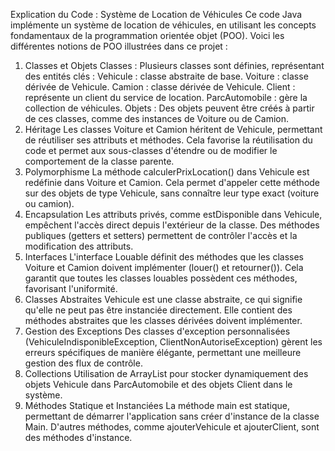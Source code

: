 Explication du Code : Système de Location de Véhicules
Ce code Java implémente un système de location de véhicules, en utilisant les concepts fondamentaux de la programmation orientée objet (POO). Voici les différentes notions de POO illustrées dans ce projet :

1. Classes et Objets
Classes : Plusieurs classes sont définies, représentant des entités clés :
Vehicule : classe abstraite de base.
Voiture : classe dérivée de Vehicule.
Camion : classe dérivée de Vehicule.
Client : représente un client du service de location.
ParcAutomobile : gère la collection de véhicules.
Objets : Des objets peuvent être créés à partir de ces classes, comme des instances de Voiture ou de Camion.
2. Héritage
Les classes Voiture et Camion héritent de Vehicule, permettant de réutiliser ses attributs et méthodes.
Cela favorise la réutilisation du code et permet aux sous-classes d'étendre ou de modifier le comportement de la classe parente.
3. Polymorphisme
La méthode calculerPrixLocation() dans Vehicule est redéfinie dans Voiture et Camion. Cela permet d'appeler cette méthode sur des objets de type Vehicule, sans connaître leur type exact (voiture ou camion).
4. Encapsulation
Les attributs privés, comme estDisponible dans Vehicule, empêchent l'accès direct depuis l'extérieur de la classe.
Des méthodes publiques (getters et setters) permettent de contrôler l'accès et la modification des attributs.
5. Interfaces
L'interface Louable définit des méthodes que les classes Voiture et Camion doivent implémenter (louer() et retourner()).
Cela garantit que toutes les classes louables possèdent ces méthodes, favorisant l'uniformité.
6. Classes Abstraites
Vehicule est une classe abstraite, ce qui signifie qu'elle ne peut pas être instanciée directement. Elle contient des méthodes abstraites que les classes dérivées doivent implémenter.
7. Gestion des Exceptions
Des classes d'exception personnalisées (VehiculeIndisponibleException, ClientNonAutoriseException) gèrent les erreurs spécifiques de manière élégante, permettant une meilleure gestion des flux de contrôle.
8. Collections
Utilisation de ArrayList pour stocker dynamiquement des objets Vehicule dans ParcAutomobile et des objets Client dans le système.
9. Méthodes Statique et Instanciées
La méthode main est statique, permettant de démarrer l'application sans créer d'instance de la classe Main.
D'autres méthodes, comme ajouterVehicule et ajouterClient, sont des méthodes d'instance.
